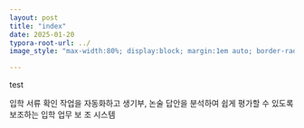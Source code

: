 ```yaml
---
layout: post
title: "index"
date: 2025-01-20
typora-root-url: ../
image_style: "max-width:80%; display:block; margin:1em auto; border-radius:10px; box-shadow:0px 4px 8px rgba(0,0,0,0.8);"

---
```


test

입학 서류 확인 작업을 자동화하고 생기부, 논술 답안을 분석하여 쉽게 평가할 수 있도록 보조하는 입학 업무 보
조 시스템



